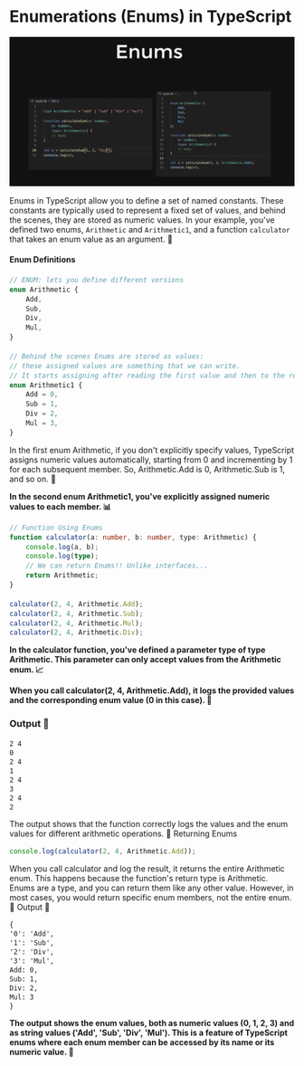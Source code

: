 # Enumerations (Enums) in TypeScript

<img src="../../assets/Screenshot from 2023-09-03 18-55-32.png"/>

Enums in TypeScript allow you to define a set of named constants. These constants are typically used to represent a fixed set of values, and behind the scenes, they are stored as numeric values. In your example, you've defined two enums, `Arithmetic` and `Arithmetic1`, and a function `calculator` that takes an enum value as an argument. 🌟

#### Enum Definitions

```typescript
// ENUM: lets you define different versions
enum Arithmetic {
	Add,
	Sub,
	Div,
	Mul,
}

// Behind the scenes Enums are stored as values:
// these assigned values are something that we can write.
// It starts assigning after reading the first value and then to the rest it assigns by serially incrementing the values.
enum Arithmetic1 {
	Add = 0,
	Sub = 1,
	Div = 2,
	Mul = 3,
}
```

In the first enum Arithmetic, if you don't explicitly specify values, TypeScript assigns numeric values automatically, starting from 0 and incrementing by 1 for each subsequent member. So, Arithmetic.Add is 0, Arithmetic.Sub is 1, and so on. 🧮

**In the second enum Arithmetic1, you've explicitly assigned numeric values to each member. 📊**

```typescript
// Function Using Enums
function calculator(a: number, b: number, type: Arithmetic) {
	console.log(a, b);
	console.log(type);
	// We can return Enums!! Unlike interfaces...
	return Arithmetic;
}

calculator(2, 4, Arithmetic.Add);
calculator(2, 4, Arithmetic.Sub);
calculator(2, 4, Arithmetic.Mul);
calculator(2, 4, Arithmetic.Div);
```

**In the calculator function, you've defined a parameter type of type Arithmetic. This parameter can only accept values from the Arithmetic enum. 📈**

**When you call calculator(2, 4, Arithmetic.Add), it logs the provided values and the corresponding enum value (0 in this case). 📝**

### Output 📜

```Shell
2 4
0
2 4
1
2 4
3
2 4
2
```

The output shows that the function correctly logs the values and the enum values for different arithmetic operations. 🚀
Returning Enums

```typescript
console.log(calculator(2, 4, Arithmetic.Add));
```

When you call calculator and log the result, it returns the entire Arithmetic enum. This happens because the function's return type is Arithmetic. Enums are a type, and you can return them like any other value. However, in most cases, you would return specific enum members, not the entire enum. 🎁
Output 📜

```shell
{
'0': 'Add',
'1': 'Sub',
'2': 'Div',
'3': 'Mul',
Add: 0,
Sub: 1,
Div: 2,
Mul: 3
}
```

**The output shows the enum values, both as numeric values (0, 1, 2, 3) and as string values ('Add', 'Sub', 'Div', 'Mul'). This is a feature of TypeScript enums where each enum member can be accessed by its name or its numeric value. 🌈**
